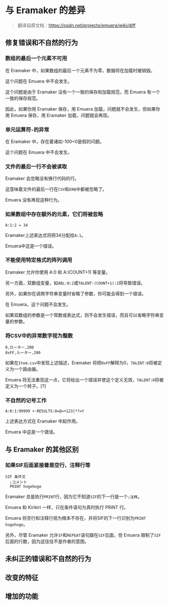 # 与 Eramaker 的差异

> 翻译自原文档：https://osdn.net/projects/emuera/wiki/diff

## 修复错误和不自然的行为

### 数组的最后一个元素不可用

在 Eramaker 中，如果数组的最后一个元素不为零，数据将在加载时被销毁。

这个问题在 Emuera 中不会发生。

这个问题是由于 Eramaker 没有一个一致的保存和加载规范，而 Emuera 有一个一致的保存规范。

因此，如果你用 Eramaker 保存，用 Emuera 加载，问题就不会发生，但如果你用 Emuera 保存，用 Eramaker 加载，问题就会再现。

### 单元运算符`-`的异常

在 Eramaker 中，存在着诸如-100<0是假的问题。

这个问题在 Emuera 中不会发生。

### 文件的最后一行不会被读取

Eramaker 会忽略没有换行代码的行。

这意味着文件的最后一行在`CSV`和`ERB`中都被忽略了。

Emuera 没有再现这种行为。

### 如果数组中存在额外的元素，它们将被忽略

```
A:1:2 = 34
```

Eramaker上述表达式将把34分配给`A:1`。

Emuera中这是一个错误。

### 不能使用特定格式的阵列调用

Eramaker 允许你使用 A:0 和 A:(COUNT+1) 等变量。

另一方面，双数组变量，如`ABL:0:2`或`TALENT:(COUNT+1):2`将导致错误。

另外，如果你在调用字符串变量时省略了参数，你可能会得到一个错误。

在 Emuera，这个问题不会发生。

如果双数组的参数是一个常数或表达式，则不会发生错误，而且可以省略字符串变量的参数。

### 将CSV中的异常数字视为整数

```
0,ローター,200
0xFF,ルーター,200
```

如果在`Item.csv`中发现上述描述，Eramaker 将把`0xFF`解释为0，`TALENT:0`将被定义为一个路由器。

Emuera 将无法重现这一点，它将给出一个错误并使这个定义无效，`TALENT:0`将被定义为一个转子。[?]

### 不自然的记号工作

```
A:0:1:99999 +-RESULTS:0=@=+123|*?=Y
```

上述表达方式在 Eramaker 中起作用。

Emuera 中这是一个错误。

## 与 Eramaker 的其他区别

### 如果SIF后面紧接着是空行、注释行等

```
SIF 条件文
  ;コメント
  PRINT hogehoge
```

Eramaker 总是执行`PRINT`行，因为它不知道`SIF`的下一行是一个`;注释`。

Emuera 和 Kirikiri 一样，只在条件语句为真时执行 PRINT 行。

Emuera 将空行和注释行视为根本不存在，并将SIF的下一行识别为`PRINT hogehoge`。

另外，尽管 Eramaker 允许`IF`和`REPEAT`语句跟在`SIF`后面，但 Emuera 限制了`SIF`后面的行数，因为这往往不是作者的意图。

## 未纠正的错误和不自然的行为

## 改变的特征

## 增加的功能